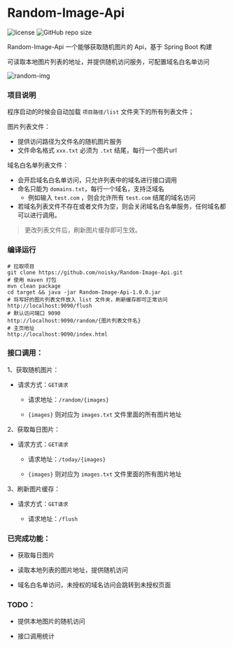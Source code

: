 Random-Image-Api
========
![license]
![GitHub repo size]


Random-Image-Api 一个能够获取随机图片的 Api，基于 Spring Boot 构建

可读取本地图片列表的地址，并提供随机访问服务，可配置域名白名单访问

![random-img]

### 项目说明

程序启动的时候会自动加载 `项目路径/list` 文件夹下的所有列表文件；

图片列表文件：
- 提供访问路径为文件名的随机图片服务
- 文件命名格式 `xxx.txt` 必须为 `.txt` 结尾，每行一个图片url
 
域名白名单列表文件：
- 会开启域名白名单访问，只允许列表中的域名进行接口调用
- 命名只能为 `domains.txt`，每行一个域名，支持泛域名
  - 例如输入 `test.com` ，则会允许所有 `test.com` 结尾的域名访问
- 若域名列表文件不存在或者文件为空，则会关闭域名白名单服务，任何域名都可以进行调用。
 
> 更改列表文件后，刷新图片缓存即可生效。

### 编译运行

``` 
# 拉取项目
git clone https://github.com/noisky/Random-Image-Api.git
# 使用 maven 打包
mvn clean package
cd target && java -jar Random-Image-Api-1.0.0.jar
# 将写好的图片列表文件放入 list 文件夹，刷新缓存即可正常访问
http://localhost:9090/flush
# 默认访问端口 9090
http://localhost:9090/random/{图片列表文件名}
# 主页地址
http://localhost:9090/index.html
``` 
### 接口调用：

1、获取随机图片：

- 请求方式：`GET请求`
    
    - 请求地址：`/random/{images}`
    
    - `{images}` 则对应为 `images.txt` 文件里面的所有图片地址
    
2、获取每日图片：

- 请求方式：`GET请求`
    
    - 请求地址：`/today/{images}`
    
    - `{images}` 则对应为 `images.txt` 文件里面的所有图片地址
    

3、刷新图片缓存：

- 请求方式：`GET请求`

    - 请求地址：`/flush`


### 已完成功能：

- 获取每日图片

- 读取本地列表的图片地址，提供随机访问

- 域名白名单访问，未授权的域名访问会跳转到未授权页面


### TODO：

- 提供本地图片的随机访问

- 接口调用统计


[license]:https://img.shields.io/github/license/noisky/Random-Image-Api?color=blue
[GitHub repo size]:https://img.shields.io/github/repo-size/noisky/Random-Image-Api?logo=git
[random-img]:https://img.ffis.me/images/2020/01/07/imagesApi.png